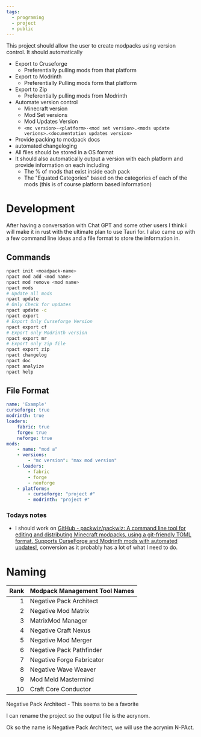 ```yaml
---
tags:
  - programing
  - project
  - public
---
```

This project should allow the user to create modpacks using version control. It should automatically
- Export to Cruseforge
    - Preferentially pulling mods from that platform
- Export to Modrinth
    - Preferentially Pulling mods form that platform
- Export to Zip
    - Preferentially pulling mods from Modrinth
- Automate version control
    - Minecraft version
    - Mod Set versions
    - Mod Updates Version
    - `<mc version>-<platform>-<mod set version>.<mods update verions>.<documentation updates version>`
- Provide packing to modpack docs
- automated changeloging
- All files should be stored in a OS format
- It should also automatically output a version with each platform and provide information on each including
    - The % of mods that exist inside each pack
    - The "Equated Categories" based on the categories of each of the mods (this is of course platform based information)

# Development

After having a conversation with Chat GPT and some other users I think i will make it in rust with the ultimate plan to use Tauri for. I also came up with a few command line ideas and a file format to store the information in.

## Commands
```sh
npact init <moadpack-name>
npact mod add <mod name>
npact mod remove <mod name>
npact mods
# Update all mods
npact update
# Only Check for updates
npact update -c 
npact export
# Export Only Curseforge Version
npact export cf
# Export only Modrinth version
npact export mr
# Export only zip file
npact export zip
npact changelog
npact doc
npact analyize
npact help
```

## File Format
```yaml
name: 'Example'
curseforge: true
modrinth: true
loaders:
    fabric: true
    forge: true
    neforge: true
mods:
    - name: "mod a"
    - versions:
        - "mc version": "max mod version"
    - loaders:
        - fabric
        - forge
        - neoforge
    - platforms:
        - curseforge: "project #"
        - modrinth: "project #"
```

### Todays notes
- I should work on [GitHub - packwiz/packwiz: A command line tool for editing and distributing Minecraft modpacks, using a git-friendly TOML format. Supports CurseForge and Modrinth mods with automated updates!](https://github.com/packwiz/packwiz), conversion as it probably has a lot of what I need to do.


# Naming
| Rank | Modpack Management Tool Names |
| ----:|:----------------------------- |
|    1 | Negative Pack Architect       |
|    2 | Negative Mod Matrix           |
|    3 | MatrixMod Manager             |
|    4 | Negative Craft Nexus           |
|    5 | Negative Mod Merger            |
|    6 | Negative Pack Pathfinder       |
|    7 | Negative Forge Fabricator      |
|    8 | Negative Wave Weaver           |
|    9 | Mod Meld Mastermind            |
|   10 | Craft Core Conductor           |
Negative Pack Architect - This seems to be a favorite

I can rename the project so the output file is the acrynom.

Ok so the name is Negative Pack Architect, we will use the acrynim N-PAct.